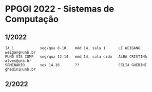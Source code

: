 # PPGGI 2022 - Sistemas de Computação


## 1/2022

    IA 1            seg/qua 8-10    mód 14, sala 1	    LI WEIGANG      weigang@unb.br
    FUND SIS COMP	seg/qua 12-14   mód 14, sala cida   ALBA CRISTINA   alves@unb.br
    SEMINÁRIO       sex 14-16       ??                  CELIA GHEDINI   ghedini@unb.br

## 2/2022
